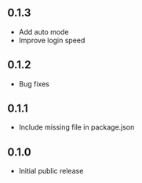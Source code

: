 ## 0.1.3 ##

* Add auto mode
* Improve login speed

## 0.1.2 ##

* Bug fixes

## 0.1.1 ##

* Include missing file in package.json

## 0.1.0 ##

* Initial public release
